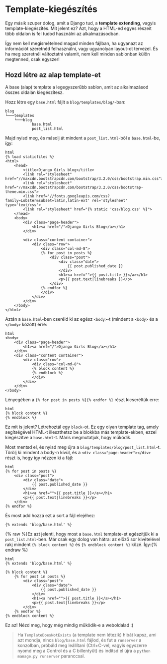 # Template-kiegészítés

Egy másik szuper dolog, amit a Django tud, a **template extending**, vagyis template-kiegészítés. Mit jelent ez? Azt, hogy a HTML-ed egyes részeit több oldalon is fel tudod használni az alkalmazásodban.

Így nem kell megismételned magad minden fájlban, ha ugyanazt az információt szeretnéd felhasználni, vagy ugyanolyan layout-ot tervezel. És ha meg szeretnél változtatni valamit, nem kell minden sablonban külön megtenned, csak egyszer!

## Hozd létre az alap template-et

A base (alap) template a legegyszerűbb sablon, amit az alkalmazásod összes oldalán kiegészítesz.

Hozz létre egy `base.html` fájlt a `blog/templates/blog/`-ban:

    blog
    └───templates
        └───blog
                base.html
                post_list.html
    

Majd nyisd meg, és másolj át mindent a `post_list.html`-ből a `base.html`-be, így:

    html
    {% load staticfiles %}
    <html>
        <head>
            <title>Django Girls blog</title>
            <link rel="stylesheet" href="//maxcdn.bootstrapcdn.com/bootstrap/3.2.0/css/bootstrap.min.css">
            <link rel="stylesheet" href="//maxcdn.bootstrapcdn.com/bootstrap/3.2.0/css/bootstrap-theme.min.css">
            <link href='//fonts.googleapis.com/css?family=Lobster&subset=latin,latin-ext' rel='stylesheet' type='text/css'>
            <link rel="stylesheet" href="{% static 'css/blog.css' %}">
        </head>
        <body>
            <div class="page-header">
                <h1><a href="/">Django Girls Blog</a></h1>
            </div>
    
            <div class="content container">
                <div class="row">
                    <div class="col-md-8">
                    {% for post in posts %}
                        <div class="post">
                            <div class="date">
                                {{ post.published_date }}
                            </div>
                            <h1><a href="">{{ post.title }}</a></h1>
                            <p>{{ post.text|linebreaks }}</p>
                        </div>
                    {% endfor %}
                    </div>
                </div>
            </div>
        </body>
    </html>
    

Aztán a `base.html`-ben cseréld ki az egész `<body>`-t (mindent a `<body>` és a `</body>` között) erre:

    html
    <body>
        <div class="page-header">
            <h1><a href="/">Django Girls Blog</a></h1>
        </div>
        <div class="content container">
            <div class="row">
                <div class="col-md-8">
                {% block content %}
                {% endblock %}
                </div>
            </div>
        </div>
    </body>
    

Lényegében a `{% for post in posts %}{% endfor %}` részt kicseréltük erre:

    html
    {% block content %}
    {% endblock %}
    

Ez mit is jelent? Létrehoztál egy `block`-ot. Ez egy olyan template tag, amely segítségével HTML-t illeszthetsz be a blokkba más template-ekben, ezzel kiegészítve a `base.html`-t. Máris megmutatjuk, hogy működik.

Most mentsd el, és nyisd meg újra a `blog/templates/blog/post_list.html`-t. Törölj ki mindent a body-n kívül, és a `<div class="page-header"></div>` részt is, hogy így nézzen ki a fájl:

    html
    {% for post in posts %}
        <div class="post">
            <div class="date">
                {{ post.published_date }}
            </div>
            <h1><a href="">{{ post.title }}</a></h1>
            <p>{{ post.text|linebreaks }}</p>
        </div>
    {% endfor %}
    

És most add hozzá ezt a sort a fájl elejéhez:

    {% extends 'blog/base.html' %}
    

{% raw %}Ez azt jelenti, hogy most a `base.html` template-et egészítjük ki a `post_list.html`-ben. Már csak egy dolog van hátra: az előző sor kivételével rakj mindent `{% block content %}` és `{% endblock content %}` közé. Így:{% endraw %}

    html
    {% extends 'blog/base.html' %}
    
    {% block content %}
        {% for post in posts %}
            <div class="post">
                <div class="date">
                    {{ post.published_date }}
                </div>
                <h1><a href="">{{ post.title }}</a></h1>
                <p>{{ post.text|linebreaks }}</p>
            </div>
        {% endfor %}
    {% endblock content %}
    

Ez az! Nézd meg, hogy még mindig működik-e a weboldalad :)

> Ha `TemplateDoesNotExists` (a template nem létezik) hibát kapsz, ami azt mondja, nincs `blog/base.html` fájlod, és fut a `runserver` a konzolban, próbáld meg leállítani (Ctrl+C-vel, vagyis egyszerre nyomd meg a Control és a C billentyűt) és indítsd el újra a `python manage.py runserver` paranccsal.
